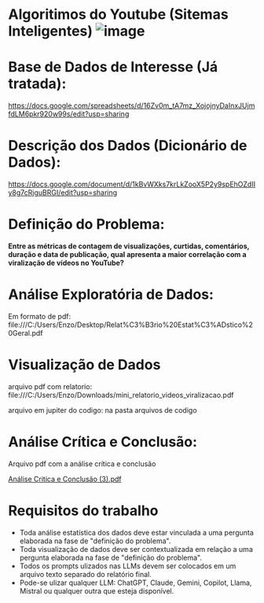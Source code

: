 # Algoritimos do Youtube (Sitemas Inteligentes) ![image](https://github.com/user-attachments/assets/a8415e71-32ca-4de1-a20a-0c7716f1b8ec)

# Base de Dados de Interesse (Já tratada):

https://docs.google.com/spreadsheets/d/16Zv0m_tA7mz_XojojnyDaInxJUjmfdLM6pkr920w99s/edit?usp=sharing

# Descrição dos Dados (Dicionário de Dados): 

https://docs.google.com/document/d/1kBvWXks7krLkZooX5P2y9spEhOZdIIy8g7cRjguBRGI/edit?usp=sharing

# Definição do Problema:

**Entre as métricas de contagem de visualizações, curtidas, comentários, duração e data de publicação, qual apresenta a maior correlação com a viralização de vídeos no YouTube?**

# Análise Exploratória de Dados:
Em formato de pdf: file:///C:/Users/Enzo/Desktop/Relat%C3%B3rio%20Estat%C3%ADstico%20Geral.pdf

# Visualização de Dados
arquivo pdf com relatorio: file:///C:/Users/Enzo/Downloads/mini_relatorio_videos_viralizacao.pdf

arquivo em jupiter do codigo: na pasta arquivos de codigo 



# Análise Crítica e Conclusão:
Arquivo pdf com a análise crítica e conclusão

[Análise Critica e Conclusão (3).pdf](https://github.com/user-attachments/files/20162226/Analise.Critica.e.Conclusao.pdf)


# Requisitos do trabalho
* Toda análise estatística dos dados deve estar vinculada a uma pergunta elaborada na fase de "definição do problema".
* Toda visualização de dados deve ser contextualizada em relação a uma pergunta elaborada na fase de "definição do problema".
* Todos os prompts ulizados nas LLMs devem ser colocados em um arquivo texto separado do relatório final.
* Pode-se ulizar qualquer LLM: ChatGPT, Claude, Gemini, Copilot, Llama, Mistral ou qualquer outra que esteja disponível.

